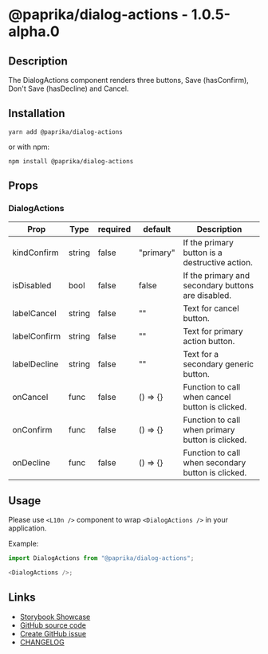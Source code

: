 <!-- start: Autogenerated - do not modify -->

# @paprika/dialog-actions - 1.0.5-alpha.0

## Description

The DialogActions component renders three buttons, Save (hasConfirm), Don't Save (hasDecline) and Cancel.

## Installation

```
yarn add @paprika/dialog-actions
```

or with npm:

```
npm install @paprika/dialog-actions
```

## Props

### DialogActions

| Prop         | Type   | required | default   | Description                                        |
| ------------ | ------ | -------- | --------- | -------------------------------------------------- |
| kindConfirm  | string | false    | "primary" | If the primary button is a destructive action.     |
| isDisabled   | bool   | false    | false     | If the primary and secondary buttons are disabled. |
| labelCancel  | string | false    | ""        | Text for cancel button.                            |
| labelConfirm | string | false    | ""        | Text for primary action button.                    |
| labelDecline | string | false    | ""        | Text for a secondary generic button.               |
| onCancel     | func   | false    | () => {}  | Function to call when cancel button is clicked.    |
| onConfirm    | func   | false    | () => {}  | Function to call when primary button is clicked.   |
| onDecline    | func   | false    | () => {}  | Function to call when secondary button is clicked. |

<!-- end: Autogenerated - do not modify -->
<!-- content -->

## Usage

Please use `<L10n />` component to wrap `<DialogActions />` in your application.

Example:

```js
import DialogActions from "@paprika/dialog-actions";

<DialogActions />;
```

<!-- eoContent -->

## Links

- [Storybook Showcase](https://paprika.highbond.com/?path=/story/buttons-dialogactions--showcase)
- [GitHub source code](https://github.com/acl-services/paprika/tree/master/packages/DialogActions/src)
- [Create GitHub issue](https://github.com/acl-services/paprika/issues/new?label=[]&title=@paprika/dialog-actions%20[help]:%20your%20short%20description&body=%0A%23%20Help%20wanted%0A%0A%23%23%20Please%20write%20your%20question.%0A*A%20clear%20and%20concise%20description%20of%20what%20the%20question%20is*%0A%0A%23%23%20Additional%20context%0A*Add%20any%20other%20context%20or%20screenshots%20about%20your%20question%20here.*%0A)
- [CHANGELOG](https://github.com/acl-services/paprika/tree/master/packages/DialogActions/CHANGELOG.md)
